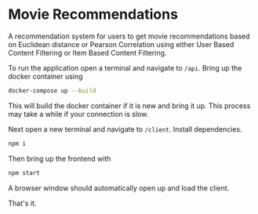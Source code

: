 # Movie Recommendations

A recommendation system for users to get movie recommendations based on Euclidean distance or Pearson Correlation using either User Based Content Filtering or Item Based Content Filtering.

To run the application open a terminal and navigate to `/api`. Bring up the docker container using

```bash
docker-compose up --build
```

This will build the docker container if it is new and bring it up. This process may take a while if your connection is slow.

Next open a new terminal and navigate to `/client`. Install dependencies.

```bash
npm i
```

Then bring up the frontend with

```bash
npm start
```

A browser window should automatically open up and load the client.

That's it.
